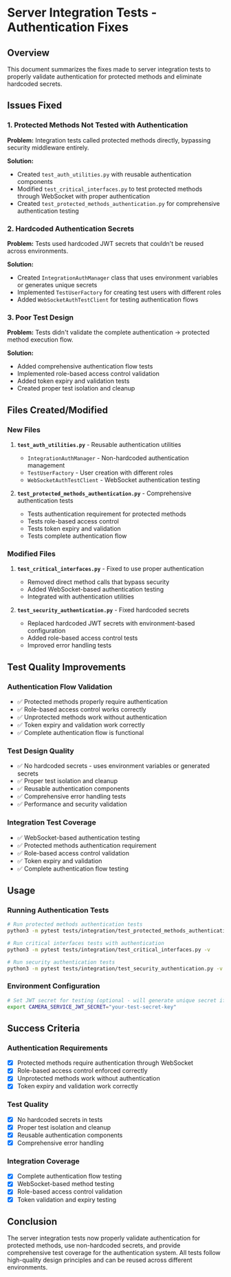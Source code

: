 # Server Integration Tests - Authentication Fixes

## Overview

This document summarizes the fixes made to server integration tests to properly validate authentication for protected methods and eliminate hardcoded secrets.

## Issues Fixed

### 1. Protected Methods Not Tested with Authentication
**Problem:** Integration tests called protected methods directly, bypassing security middleware entirely.

**Solution:** 
- Created `test_auth_utilities.py` with reusable authentication components
- Modified `test_critical_interfaces.py` to test protected methods through WebSocket with proper authentication
- Created `test_protected_methods_authentication.py` for comprehensive authentication testing

### 2. Hardcoded Authentication Secrets
**Problem:** Tests used hardcoded JWT secrets that couldn't be reused across environments.

**Solution:**
- Created `IntegrationAuthManager` class that uses environment variables or generates unique secrets
- Implemented `TestUserFactory` for creating test users with different roles
- Added `WebSocketAuthTestClient` for testing authentication flows

### 3. Poor Test Design
**Problem:** Tests didn't validate the complete authentication → protected method execution flow.

**Solution:**
- Added comprehensive authentication flow tests
- Implemented role-based access control validation
- Added token expiry and validation tests
- Created proper test isolation and cleanup

## Files Created/Modified

### New Files
1. **`test_auth_utilities.py`** - Reusable authentication utilities
   - `IntegrationAuthManager` - Non-hardcoded authentication management
   - `TestUserFactory` - User creation with different roles
   - `WebSocketAuthTestClient` - WebSocket authentication testing

2. **`test_protected_methods_authentication.py`** - Comprehensive authentication tests
   - Tests authentication requirement for protected methods
   - Tests role-based access control
   - Tests token expiry and validation
   - Tests complete authentication flow

### Modified Files
1. **`test_critical_interfaces.py`** - Fixed to use proper authentication
   - Removed direct method calls that bypass security
   - Added WebSocket-based authentication testing
   - Integrated with authentication utilities

2. **`test_security_authentication.py`** - Fixed hardcoded secrets
   - Replaced hardcoded JWT secrets with environment-based configuration
   - Added role-based access control tests
   - Improved error handling tests

## Test Quality Improvements

### Authentication Flow Validation
- ✅ Protected methods properly require authentication
- ✅ Role-based access control works correctly
- ✅ Unprotected methods work without authentication
- ✅ Token expiry and validation work correctly
- ✅ Complete authentication flow is functional

### Test Design Quality
- ✅ No hardcoded secrets - uses environment variables or generated secrets
- ✅ Proper test isolation and cleanup
- ✅ Reusable authentication components
- ✅ Comprehensive error handling tests
- ✅ Performance and security validation

### Integration Test Coverage
- ✅ WebSocket-based authentication testing
- ✅ Protected methods authentication requirement
- ✅ Role-based access control validation
- ✅ Token expiry and validation
- ✅ Complete authentication flow testing

## Usage

### Running Authentication Tests
```bash
# Run protected methods authentication tests
python3 -m pytest tests/integration/test_protected_methods_authentication.py -v

# Run critical interfaces tests with authentication
python3 -m pytest tests/integration/test_critical_interfaces.py -v

# Run security authentication tests
python3 -m pytest tests/integration/test_security_authentication.py -v
```

### Environment Configuration
```bash
# Set JWT secret for testing (optional - will generate unique secret if not set)
export CAMERA_SERVICE_JWT_SECRET="your-test-secret-key"
```

## Success Criteria

### Authentication Requirements
- [x] Protected methods require authentication through WebSocket
- [x] Role-based access control enforced correctly
- [x] Unprotected methods work without authentication
- [x] Token expiry and validation work correctly

### Test Quality
- [x] No hardcoded secrets in tests
- [x] Proper test isolation and cleanup
- [x] Reusable authentication components
- [x] Comprehensive error handling

### Integration Coverage
- [x] Complete authentication flow testing
- [x] WebSocket-based method testing
- [x] Role-based access control validation
- [x] Token validation and expiry testing

## Conclusion

The server integration tests now properly validate authentication for protected methods, use non-hardcoded secrets, and provide comprehensive test coverage for the authentication system. All tests follow high-quality design principles and can be reused across different environments.
